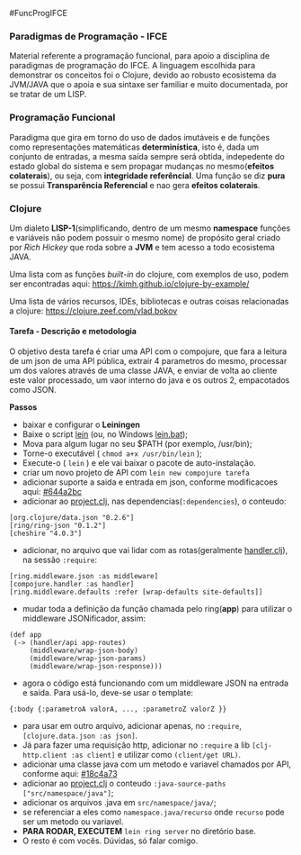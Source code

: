 #FuncProgIFCE
### Paradigmas de Programação - IFCE
Material referente a programação funcional, para apoio a disciplina de paradigmas de programação do IFCE. A linguagem escolhida para demonstrar os conceitos foi o Clojure, devido ao robusto ecosistema da JVM/JAVA que o apoia e sua sintaxe ser familiar e muito documentada, por se tratar de um LISP.

### Programação Funcional
 Paradigma que gira em torno do uso de dados imutáveis e de funções como representações matemáticas **determinística**, isto é, dada um conjunto de entradas, a mesma saída sempre será obtida, indepedente do estado global do sistema e sem propagar mudanças no mesmo(**efeitos colaterais**), ou seja, com **integridade referêncial**. Uma função se diz **pura** se possui **Transparência Referencial** e nao gera **efeitos colaterais**.

### Clojure
  Um dialeto **LISP-1**(simplificando, dentro de um mesmo **namespace** funções e variáveis não podem possuir o mesmo nome) de propósito geral criado por *Rich Hickey* que roda sobre a **JVM** e tem acesso a todo ecosistema JAVA.

  Uma lista com as funções *built-in* do clojure, com exemplos de uso, podem ser encontradas aqui: https://kimh.github.io/clojure-by-example/ 
  
  Uma lista de vários recursos, IDEs, bibliotecas e outras coisas relacionadas a clojure: https://clojure.zeef.com/vlad.bokov
  
  
  
#### Tarefa - Descrição e metodologia
  O objetivo desta tarefa é criar uma API com o compojure, que fara a leitura de um json de uma API pública, extrair 4 parametros do mesmo, processar um dos valores através de uma classe JAVA, e enviar de volta ao cliente este valor processado, um vaor interno do java e os outros 2, empacotados como JSON.
  
  **Passos**

- baixar e configurar o **Leiningen**
 - Baixe o script [lein](https://raw.githubusercontent.com/technomancy/leiningen/stable/bin/lein) (ou, no Windows [lein.bat](https://raw.githubusercontent.com/technomancy/leiningen/stable/bin/lein.bat));
 - Mova para algum lugar no seu $PATH (por exemplo, /usr/bin);
 - Torne-o executável ( `chmod a+x /usr/bin/lein` );
 - Execute-o ( `lein` ) e ele vai baixar o pacote de auto-instalação.
- criar um novo projeto de API com `lein new compojure tarefa`
- adicionar suporte a saida e entrada em json, conforme modificacoes aqui: [#644a2bc](https://github.com/paoloo/FuncProgIFCE/commit/644a2bce9f006725f9c83b6a634d31b014648aaf)
 - adicionar ao [project.clj](project.clj), nas dependencias(`:dependencies`), o conteudo:
 ```
[org.clojure/data.json "0.2.6"]
[ring/ring-json "0.1.2"]
[cheshire "4.0.3"]
 ```
 - adicionar, no arquivo que vai lidar com as rotas(geralmente [handler.clj](src/aula/handler.clj)), na sessão `:require`:
 ```
 [ring.middleware.json :as middleware]
 [compojure.handler :as handler]
 [ring.middleware.defaults :refer [wrap-defaults site-defaults]]
 ```
 - mudar toda a definição da função chamada pelo ring(**app**) para utilizar o middleware JSONificador, assim:
 ```
 (def app
  (-> (handler/api app-routes)
      (middleware/wrap-json-body)
      (middleware/wrap-json-params)
      (middleware/wrap-json-response)))
 ```
 - agora o código está funcionando com um middleware JSON na entrada e saída. Para usá-lo, deve-se usar o template:
 ```
 {:body {:parametroA valorA, ..., :parametroZ valorZ }}
 ```
 - para usar em outro arquivo, adicionar apenas, no `:require`, `[clojure.data.json :as json]`. 
 - Já para fazer uma requisição http, adicionar no `:require` a lib `[clj-http.client :as client]` e utilizar como `(client/get URL)`.
- adicionar uma classe java com um metodo e variavel chamados por API, conforme aqui: [#18c4a73](https://github.com/paoloo/FuncProgIFCE/commit/18c4a739dd89530cc69dac4b4b079d0222131142)
 - adicionar ao [project.clj](project.clj) o conteudo `:java-source-paths ["src/namespace/java"]`;
 - adicionar os arquivos .java em `src/namespace/java/`;
 - se referenciar a eles como `namespace.java/recurso` onde `recurso` pode ser um metodo ou variavel.
- **PARA RODAR, EXECUTEM** `lein ring server` no diretório base. 
- O resto é com vocês. Dúvidas, só falar comigo.
